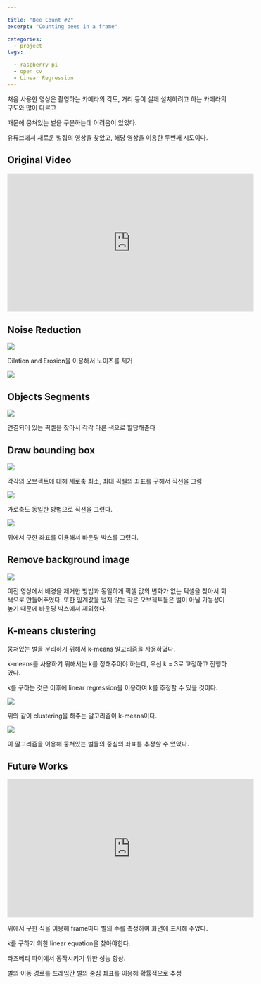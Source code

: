 ```yaml
---

title: "Bee Count #2"
excerpt: "Counting bees in a frame"

categories:
  - project
tags:

  - raspberry pi
  - open cv
  - Linear Regression
---
```


처음 사용한 영상은 촬영하는 카메라의 각도, 거리 등이 실제 설치하려고 하는 카메라의 구도와 많이 다르고

때문에 뭉쳐있는 벌을 구분하는데 어려움이 있었다.

유튜브에서 새로운 벌집의 영상을 찾았고, 해당 영상을 이용한 두번째 시도이다.

## Original Video

<iframe width="560" height="315" src="https://www.youtube.com/embed/jK2i7e1Vrp0" frameborder="0" allow="accelerometer; autoplay; encrypted-media; gyroscope; picture-in-picture" allowfullscreen></iframe>

## Noise Reduction

![](https://raw.githubusercontent.com/beeot/beeot.github.io/master/_docs/project/noise_reduction.png)

Dilation and Erosion을 이용해서 노이즈를 제거

![](https://raw.githubusercontent.com/beeot/beeot.github.io/master/_docs/project/dliation_erosion.png)

[](http://what-when-how.com/introduction-to-video-and-image-processing/morphology-introduction-to-video-and-image-processing-part-2/)

## Objects Segments

![](https://raw.githubusercontent.com/beeot/beeot.github.io/master/_docs/project/object_segment.png)

연결되어 있는 픽셀을 찾아서 각각 다른 색으로 할당해준다

## Draw bounding box  

![](https://raw.githubusercontent.com/beeot/beeot.github.io/master/_docs/project/vertical.png)

각각의 오브젝트에 대해 세로축 최소, 최대 픽셀의 좌표를 구해서 직선을 그림

![](https://raw.githubusercontent.com/beeot/beeot.github.io/master/_docs/project/vertical.png)

가로축도 동일한 방법으로 직선을 그렸다. 

![](https://raw.githubusercontent.com/beeot/beeot.github.io/master/_docs/project/bounding_box.png)

위에서 구한 좌표를 이용해서 바운딩 박스를 그렸다.

## Remove background image

![](https://raw.githubusercontent.com/beeot/beeot.github.io/master/_docs/project/background_sub.png)

이전 영상에서 배경을 제거한 방법과 동일하게 픽셀 값의 변화가 없는 픽셀을 찾아서 회색으로 만들어주었다.
또한 임계값을 넘지 않는 작은 오브젝트들은 벌이 아닐 가능성이 높기 때문에 바운딩 박스에서 제외했다.

## K-means clustering

뭉쳐있는 벌을 분리하기 위해서 k-means 알고리즘을 사용하였다.

k-means를 사용하기 위해서는 k를 정해주어야 하는데, 우선 k = 3로 고정하고 진행하였다.

k를 구하는 것은 이후에 linear regression을 이용하여 k를 추정할 수 있을 것이다.

![](https://raw.githubusercontent.com/beeot/beeot.github.io/master/_docs/project/kmeans.png)

위와 같이 clustering을 해주는 알고리즘이 k-means이다.

![](https://raw.githubusercontent.com/beeot/beeot.github.io/master/_docs/project/separate.png)

이 알고리즘을 이용해 뭉쳐있는 벌들의 중심의 좌표를 추정할 수 있었다.

## Future Works

<iframe width="560" height="315" src="https://www.youtube.com/embed/AtOpMl0Zkes" frameborder="0" allow="accelerometer; autoplay; encrypted-media; gyroscope; picture-in-picture" allowfullscreen></iframe>

위에서 구한 식을 이용해 frame마다 벌의 수를 측정하여 화면에 표시해 주었다.

k를 구하기 위한 linear equation을 찾아야한다.

라즈베리 파이에서 동작시키기 위한 성능 향상.

벌의 이동 경로를 프레임간 벌의 중심 좌표를 이용해 확률적으로 추정





